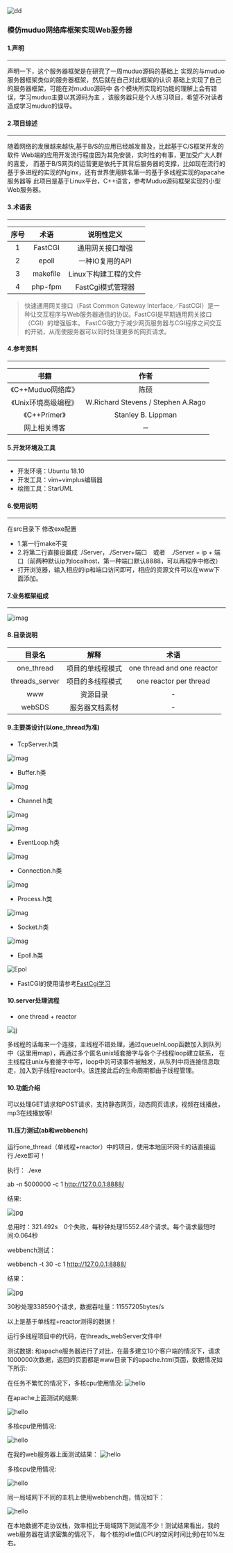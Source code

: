 ![dd](logo.png)
### 模仿muduo网络库框架实现Web服务器

#### 1.声明
<hr>
<p>声明一下，这个服务器框架是在研究了一周muduo源码的基础上
实现的与muduo服务器框架类似的服务器框架，然后就在自己对此框架的认识
基础上实现了自己的服务器框架，可能在对muduo源码中
各个模块所实现的功能的理解上会有错误，学习muduo主要以其源码为主
，该服务器只是个人练习项目，希望不对读者造成学习muduo的误导。</p>

#### 2.项目综述
<hr>
随着网络的发展越来越快,基于B/S的应用已经越发普及，比起基于C/S框架开发的软件
Web端的应用开发流行程度因为其免安装，实时性的有事，更加受广大人群的喜爱，
而基于B/S网页的运营更是依托于其背后服务器的支撑，比如现在流行的基于多进程的实现的Nginx，还有世界使用排名第一的基于多线程实现的apacahe服务器等
此项目是基于Linux平台，C++语言，参考Muduo源码框架实现的小型Web服务器。

#### 3.术语表

<hr>

| 序号 | 术语 |说明性定义|
|:----:|:---:|:----:|
| 1 |FastCGI |通用网关接口增强|
|2|epoll|一种IO复用的API|
|3|makefile|Linux下构建工程的文件|
|4|php-fpm|FastCgi模式管理器|

> 快速通用网关接口（Fast Common Gateway Interface／FastCGI）是一种让交互程序与Web服务器通信的协议。FastCGI是早期通用网关接口（CGI）的增强版本。
FastCGI致力于减少网页服务器与CGI程序之间交互的开销，从而使服务器可以同时处理更多的网页请求。

#### 4.参考资料
<hr>

|书籍|作者|
|:----:|:---:|
|《C++Muduo网络库》|陈硕|
|《Unix环境高级编程》|W.Richard Stevens / Stephen A.Rago |
|《C++Primer》|Stanley B. Lippman|
|网上相关博客|－|

#### 5.开发环境及工具
<hr>

- 开发环境：Ubuntu 18.10
- 开发工具：vim+vimplus编辑器
- 绘图工具：StarUML

#### 6.使用说明

<hr>

在src目录下
修改exe配置
- 1.第一行make不变
- 2.将第二行直接设置成
./Server，./Server+端口　或者　./Server + ip + 端口（前两种默认ip为localhost，第一种端口默认8888，可以再程序中修改）
- 打开浏览器，输入相应的ip和端口访问即可，相应的资源文件可以在www下面添加。

#### 7.业务框架组成
<hr>

![imag](plat.jpg)

#### 8.目录说明

|目录名|解释|术语|
|:--------:| :-------------:|:--:|
|one_thread|项目的单线程模式|one thread and one reactor|
|threads_server|项目的多线程模式|one reactor per thread|
|www|资源目录|-|
|webSDS|服务器文档素材|-|

#### 9.主要类设计(以one_thread为准)

- TcpServer.h类

![imag](server.jpg)

- Buffer.h类

![imag](buffer.jpg)

- Channel.h类

![imag](channel.jpg)

![imag](channel2.jpg)
    
- EventLoop.h类

![imag](eventloop.jpg)

- Connection.h类

![imag](connection.jpg)

- Process.h类

![imag](process.jpg)

- Socket.h类


![imag](socket.jpg)


- Epoll.h类

![Epol](epoll.jpg)

- FastCGI的使用请参考[FastCgi学习](https://blog.csdn.net/qq_41681241/article/details/98582960)

#### 10.server处理流程

- one thread + reactor

![jj](one_thread.jpg)

多线程的话每来一个连接，主线程不错处理，通过queueInLoop函数加入到队列中（这里用map），再通过多个匿名unix域套接字与各个子线程loop建立联系，
在主线程往unix与套接字中写，loop中的可读事件被触发，从队列中将连接信息取走，加入到子线程reactor中。该连接此后的生命周期都由子线程管理。

#### 10.功能介绍

可以处理GET请求和POST请求，支持静态网页，动态网页请求，视频在线播放，mp3在线播放等!


#### 11.压力测试(ab和webbench)

运行one_thread（单线程+reactor）中的项目，使用本地回环网卡的话直接运行./exe即可！

执行：
./exe 

ab -n 5000000 -c 1 http://127.0.0.1:8888/

结果:

![jpg](ab.jpg)

总用时：321.492s　0个失败，每秒钟处理15552.48个请求。每个请求最短时间:0.064秒

webbench测试：

webbench  -t 30 -c 1 http://127.0.0.1:8888/

结果：

![jpg](webbench.jpg)

30秒处理338590个请求，数据吞吐量：11557205bytes/s

以上是基于单线程+reactor测得的数据！

运行多线程项目中的代码，在threads_webServer文件中!

测试数据:
和apache服务器进行了对比，在最多建立10个客户端的情况下，请求1000000次数据，返回的页面都是www目录下的apache.html页面，数据情况如下所示:

在任务不繁忙的情况下，多核cpu使用情况:
![hello](myweb.png)

在apache上面测试的结果:

![hello](apache_ab.png)

多核cpu使用情况:

![hello](apache_cpu.png)

在我的web服务器上面测试结果：
![hello](myweb_cpu.png)

多核cpu使用情况:

![hello](myweb-cpu.png)

同一局域网下不同的主机上使用webbench跑，情况如下：

![hello](11.png)

在本地数据不走协议栈，效率相比于局域网下测试高不少！测试结果看出，我的web服务器在请求密集的情况下，
每个核的idle值(CPU的空闲时间比例)在10%左右。


